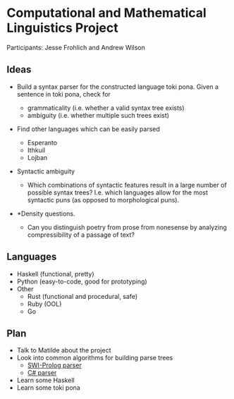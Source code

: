 # Computational and Mathematical Linguistics Project #

Participants: Jesse Frohlich and Andrew Wilson

## Ideas ## 

- Build a syntax parser for the constructed language toki pona. Given a
  sentence in toki pona, check for
  - grammaticality (i.e. whether a valid syntax tree exists)
  - ambiguity (i.e. whether multiple such trees exist)

- Find other languages which can be easily parsed
  - Esperanto
  - Ithkuil
  - Lojban

- Syntactic ambiguity
  - Which combinations of syntactic features result in a large number of
    possible syntax trees? I.e. which languages allow for the most syntactic
    puns (as opposed to morphological puns).

- \*Density questions.
  - Can you distinguish poetry from prose from nonesense by analyzing
    compressibility of a passage of text?

## Languages ##
- Haskell (functional, pretty)
- Python (easy-to-code, good for prototyping)
- Other
  - Rust (functional and procedural, safe)
  - Ruby (OOL)
  - Go

## Plan
- Talk to Matilde about the project
- Look into common algorithms for building parse trees
  - [SWI-Prolog parser](https://jan-lope.github.io/Toki_Pona-Parser/)
  - [C# parser](https://github.com/matthewdeanmartin/tokipona.parser/tree/master/TokiPonaTools)
- Learn some Haskell
- Learn some toki pona
